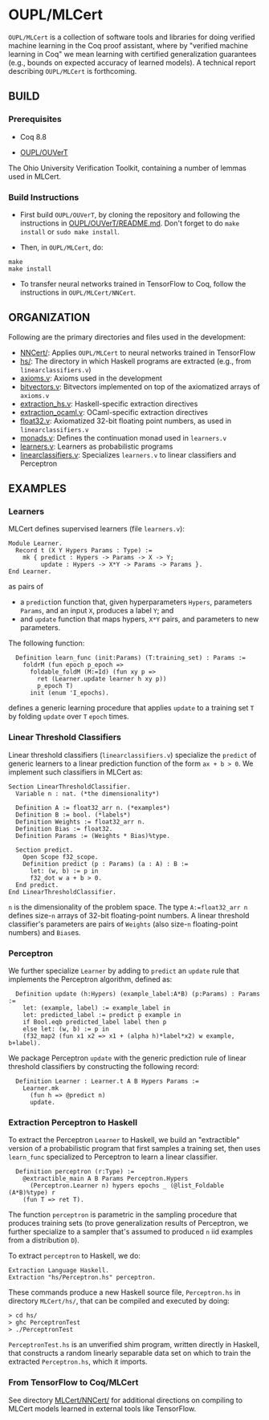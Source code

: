 # OUPL/MLCert

`OUPL/MLCert` is a collection of software tools and libraries for doing verified machine learning in the Coq proof assistant, where by "verified machine learning in Coq" we mean learning with certified generalization guarantees (e.g., bounds on expected accuracy of learned models). A technical report describing `OUPL/MLCert` is forthcoming. 

## BUILD

### Prerequisites

* Coq 8.8

* [OUPL/OUVerT](https://github.com/OUPL/OUVerT) 

The Ohio University Verification Toolkit, containing a number of lemmas used in MLCert.

### Build Instructions

* First build `OUPL/OUVerT`, by cloning the repository and following the instructions in [OUPL/OUVerT/README.md](https://github.com/OUPL/OUVerT/blob/master/README.md). Don't forget to do `make install` or `sudo make install`. 

* Then, in `OUPL/MLCert`, do:

```
make
make install
```

* To transfer neural networks trained in TensorFlow to Coq, follow the instructions in `OUPL/MLCert/NNCert`. 

## ORGANIZATION

Following are the primary directories and files used in the development:

* [NNCert/](https://github.com/OUPL/MLCert/tree/master/NNCert): Applies `OUPL/MLCert` to neural networks trained in TensorFlow
* [hs/](https://github.com/OUPL/MLCert/tree/master/hs): The directory in which Haskell programs are extracted (e.g., from `linearclassifiers.v`)
* [axioms.v](https://github.com/OUPL/MLCert/blob/master/axioms.v): Axioms used in the development
* [bitvectors.v](https://github.com/OUPL/MLCert/blob/master/bitvectors.v): Bitvectors implemented on top of the axiomatized arrays of `axioms.v`
* [extraction_hs.v](https://github.com/OUPL/MLCert/blob/master/extraction_hs.v): Haskell-specific extraction directives
* [extraction_ocaml.v](https://github.com/OUPL/MLCert/blob/master/extraction_ocaml.v): OCaml-specific extraction directives
* [float32.v](https://github.com/OUPL/MLCert/blob/master/float32.v): Axiomatized 32-bit floating point numbers, as used in `linearclassifiers.v`
* [monads.v](https://github.com/OUPL/MLCert/blob/master/monads.v): Defines the continuation monad used in `learners.v`
* [learners.v](https://github.com/OUPL/MLCert/blob/master/learners.v): Learners as probabilistic programs
* [linearclassifiers.v](https://github.com/OUPL/MLCert/blob/master/linearclassifiers.v): Specializes `learners.v` to linear classifiers and Perceptron

## EXAMPLES 

### Learners

MLCert defines supervised learners (file `learners.v`):
```
Module Learner.
  Record t (X Y Hypers Params : Type) :=
    mk { predict : Hypers -> Params -> X -> Y;
         update : Hypers -> X*Y -> Params -> Params }.
End Learner.
```
as pairs of 

* a `predict`ion function that, given hyperparameters `Hypers`, parameters `Params`, and an input `X`, produces a label `Y`; and
* and `update` function that maps hypers, `X*Y` pairs, and parameters to new parameters.

The following function:
```
  Definition learn_func (init:Params) (T:training_set) : Params := 
    foldrM (fun epoch p_epoch =>
      foldable_foldM (M:=Id) (fun xy p =>
        ret (Learner.update learner h xy p))
        p_epoch T)
      init (enum 'I_epochs).
```
defines a generic learning procedure that applies `update` to a training set `T` by folding `update` over `T` `epoch` times.

### Linear Threshold Classifiers 

Linear threshold classifiers (`linearclassifiers.v`) specialize the `predict` of generic learners to a linear prediction function of the form `ax + b > 0`. We implement such classifiers in MLCert as:

```
Section LinearThresholdClassifier.
  Variable n : nat. (*the dimensionality*)

  Definition A := float32_arr n. (*examples*)
  Definition B := bool. (*labels*)
  Definition Weights := float32_arr n.
  Definition Bias := float32.
  Definition Params := (Weights * Bias)%type.

  Section predict.
    Open Scope f32_scope.
    Definition predict (p : Params) (a : A) : B :=
      let: (w, b) := p in
      f32_dot w a + b > 0.
  End predict.
End LinearThresholdClassifier.
```
`n` is the dimensionality of the problem space. The type `A:=float32_arr n` defines size-`n` arrays of 32-bit floating-point numbers. A linear threshold classifier's parameters are pairs of `Weights` (also size-`n` floating-point numbers) and `Bias`es.

### Perceptron 

We further specialize `Learner` by adding to `predict` an `update` rule that implements the Perceptron algorithm, defined as:
```
  Definition update (h:Hypers) (example_label:A*B) (p:Params) : Params :=
    let: (example, label) := example_label in
    let: predicted_label := predict p example in
    if Bool.eqb predicted_label label then p
    else let: (w, b) := p in
    (f32_map2 (fun x1 x2 => x1 + (alpha h)*label*x2) w example, b+label).
```
We package Perceptron `update` with the generic prediction rule of linear threshold classifiers by constructing the following record: 
```
  Definition Learner : Learner.t A B Hypers Params :=
    Learner.mk
      (fun h => @predict n)
      update.
```

### Extraction Perceptron to Haskell

To extract the Perceptron `Learner` to Haskell, we build an "extractible" version of a probabilistic program that first samples a training set, then uses `learn_func` specialized to Perceptron to learn a linear classifier.
```
  Definition perceptron (r:Type) := 
    @extractible_main A B Params Perceptron.Hypers 
      (Perceptron.Learner n) hypers epochs _ (@list_Foldable (A*B)%type) r
    (fun T => ret T).
```
The function `perceptron` is parametric in the sampling procedure that produces training sets (to prove generalization results of Perceptron, we further specialize to a sampler that's assumed to produced `n` iid examples from a distribution `D`). 

To extract `perceptron` to Haskell, we do:
```
Extraction Language Haskell.
Extraction "hs/Perceptron.hs" perceptron.
```
These commands produce a new Haskell source file, `Perceptron.hs` in directory `MLCert/hs/`, that can be compiled and executed by doing: 
```
> cd hs/
> ghc PerceptronTest
> ./PerceptronTest
```
`PerceptronTest.hs` is an unverified shim program, written directly in Haskell, that constructs a random linearly separable data set on which to train the extracted `Perceptron.hs`, which it imports.

### From TensorFlow to Coq/MLCert

See directory [MLCert/NNCert/](https://github.com/OUPL/MLCert/tree/master/NNCert) for additional directions on compiling to MLCert models learned in external tools like TensorFlow.

